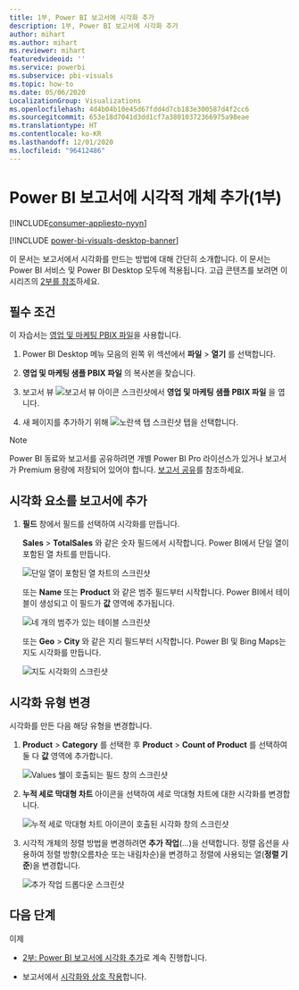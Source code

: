 ```yaml
---
title: 1부, Power BI 보고서에 시각화 추가
description: 1부, Power BI 보고서에 시각화 추가
author: mihart
ms.author: mihart
ms.reviewer: mihart
featuredvideoid: ''
ms.service: powerbi
ms.subservice: pbi-visuals
ms.topic: how-to
ms.date: 05/06/2020
LocalizationGroup: Visualizations
ms.openlocfilehash: 4d4b04b10e45d67fdd4d7cb183e300587d4f2cc6
ms.sourcegitcommit: 653e18d7041d3dd1cf7a38010372366975a98eae
ms.translationtype: HT
ms.contentlocale: ko-KR
ms.lasthandoff: 12/01/2020
ms.locfileid: "96412486"
---
```

# <a name="add-visuals-to-a-power-bi-report-part-1"></a>Power BI 보고서에 시각적 개체 추가(1부)

[!INCLUDE[consumer-appliesto-nyyn](../includes/consumer-appliesto-nyyn.md)]    

[!INCLUDE [power-bi-visuals-desktop-banner](../includes/power-bi-visuals-desktop-banner.md)]

이 문서는 보고서에서 시각화를 만드는 방법에 대해 간단히 소개합니다. 이 문서는 Power BI 서비스 및 Power BI Desktop 모두에 적용됩니다. 고급 콘텐츠를 보려면 이 시리즈의 [2부를 참조](power-bi-report-add-visualizations-ii.md)하세요.

## <a name="prerequisites"></a>필수 조건

이 자습서는 [영업 및 마케팅 PBIX 파일](https://download.microsoft.com/download/9/7/6/9767913A-29DB-40CF-8944-9AC2BC940C53/Sales%20and%20Marketing%20Sample%20PBIX.pbix)을 사용합니다.

1. Power BI Desktop 메뉴 모음의 왼쪽 위 섹션에서 **파일** > **열기** 를 선택합니다.
   
2. **영업 및 마케팅 샘플 PBIX 파일** 의 복사본을 찾습니다.

1. 보고서 뷰 ![보고서 뷰 아이콘 스크린샷](media/power-bi-visualization-kpi/power-bi-report-view.png)에서 **영업 및 마케팅 샘플 PBIX 파일** 을 엽니다.

1. 새 페이지를 추가하기 위해 ![노란색 탭 스크린샷](media/power-bi-visualization-kpi/power-bi-yellow-tab.png) 탭을 선택합니다.

> [!NOTE]
> Power BI 동료와 보고서를 공유하려면 개별 Power BI Pro 라이선스가 있거나 보고서가 Premium 용량에 저장되어 있어야 합니다. [보고서 공유](../collaborate-share/service-share-reports.md)를 참조하세요.

## <a name="add-visualizations-to-the-report"></a>시각화 요소를 보고서에 추가

1. **필드** 창에서 필드를 선택하여 시각화를 만듭니다.

    **Sales** > **TotalSales** 와 같은 숫자 필드에서 시작합니다. Power BI에서 단일 열이 포함된 열 차트를 만듭니다.

    ![단일 열이 포함된 열 차트의 스크린샷](media/power-bi-report-add-visualizations-i/power-bi-column-chart.png)

    또는 **Name** 또는 **Product** 와 같은 범주 필드부터 시작합니다. Power BI에서 테이블이 생성되고 이 필드가 **값** 영역에 추가됩니다.

    ![네 개의 범주가 있는 테이블 스크린샷](media/power-bi-report-add-visualizations-i/power-bi-product.png)

    또는 **Geo** > **City** 와 같은 지리 필드부터 시작합니다. Power BI 및 Bing Maps는 지도 시각화를 만듭니다.

    ![지도 시각화의 스크린샷](media/power-bi-report-add-visualizations-i/power-bi-maps.png)

## <a name="change-the-type-of-visualization"></a>시각화 유형 변경

 시각화를 만든 다음 해당 유형을 변경합니다. 
 
 1. **Product** > **Category** 를 선택한 후 **Product** > **Count of Product** 를 선택하여 둘 다 **값** 영역에 추가합니다.

    ![Values 웰이 호출되는 필드 창의 스크린샷](media/power-bi-report-add-visualizations-i/power-bi-create-visual.png)

1. **누적 세로 막대형 차트** 아이콘을 선택하여 세로 막대형 차트에 대한 시각화를 변경합니다.

   ![누적 세로 막대형 차트 아이콘이 호출된 시각화 창의 스크린샷](media/power-bi-report-add-visualizations-i/power-bi-convert.png)

1. 시각적 개체의 정렬 방법을 변경하려면 **추가 작업**(...)을 선택합니다.  정렬 옵션을 사용하여 정렬 방향(오름차순 또는 내림차순)을 변경하고 정렬에 사용되는 열(**정렬 기준**)을 변경합니다.

   ![추가 작업 드롭다운 스크린샷](media/power-bi-report-add-visualizations-i/power-bi-sort.png)
  
## <a name="next-steps"></a>다음 단계

 이제

* [2부: Power BI 보고서에 시각화 추가](power-bi-report-add-visualizations-ii.md)로 계속 진행합니다.

* 보고서에서 [시각화와 상호 작용](../consumer/end-user-reading-view.md)합니다.
